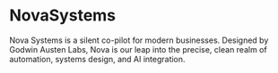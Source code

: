 # NovaSystems
Nova Systems is a silent co-pilot for modern businesses. Designed by Godwin Austen Labs, Nova is our leap into the precise, clean realm of automation, systems design, and AI integration.
